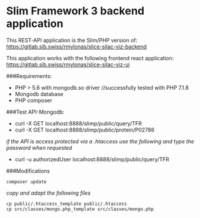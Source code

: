 # Slim Framework 3 backend application

This REST-API application is the Slim/PHP version of:  
https://gitlab.sib.swiss/rmylonas/slice-silac-viz-backend

This application works with the following frontend react application:  
https://gitlab.sib.swiss/rmylonas/slice-silac-viz-ui


###Requirements:

* PHP > 5.6 with mongodb.so driver //successfully tested with PHP 7.1.8
* Mongodb database
* PHP composer


###Test API-Mongodb:

* curl -X GET localhost:8888/slimp/public/query/TFR
* curl -X GET localhost:8888/slimp/public/protein/P02786

_if the API is access protected via a .htaccess use the following and type the password when requested_  
* curl -u authorizedUser localhost:8888/slimp/public/query/TFR


###Modifications
```
composer update
```
_copy and adapt the following files_

```
cp public/.htaccess_template public/.htaccess
cp src/classes/mongo.php_template src/classes/mongo.php
```
